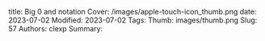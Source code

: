 title: Big 0 and notation
Cover: /images/apple-touch-icon_thumb.png
date: 2023-07-02
Modified: 2023-07-02
Tags:
Thumb: images/thumb.png
Slug: 57
Authors: clexp
Summary:
